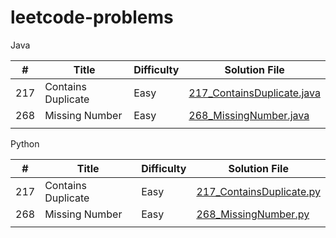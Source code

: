 # leetcode-problems

Java 

| #   | Title                            | Difficulty | Solution File                                               |
|-----|----------------------------------|------------|-------------------------------------------------------------|
| 217 | Contains Duplicate               | Easy       | [217_ContainsDuplicate.java](Java/ContainsDuplicate.java)   |
| 268 | Missing Number                   | Easy       | [268_MissingNumber.java](Java/MissingNumber.java)           |
|     |                                  |            |                                                             |


Python 

| #   | Title                            | Difficulty | Solution File                                               |
|-----|----------------------------------|------------|-------------------------------------------------------------|
| 217 | Contains Duplicate               | Easy       | [217_ContainsDuplicate.py](Python/ContainsDuplicate.py)     |
| 268 | Missing Number                   | Easy       | [268_MissingNumber.py](Python/MissingNumber.py)             |
|     |                                  |            |                                                             |
